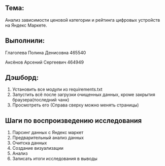 ## Тема:

Анализ зависимости ценовой категории и рейтинга цифровых устройств на Яндекс Маркете.

## Выполнили:

Глаголева Полина Денисовна 465540

Аксёнов Арсений Сергеевич 464949

## Дэшборд:
1. Установить все модули из requirements.txt
2. Запустить всё после загрузки очищенных данных, кроме закрытия браузера(последний чанк)
3. Просмотреть его (Справа сверху можно менять страницы)

## Шаги по воспроизведению исследования

1. Парсинг данных с Яндекс маркет
2. Предварительный анализ данных
3. Очитска данных
4. Создание визуализации
5. Анализ
6. Записать итоги исследования в выводы
